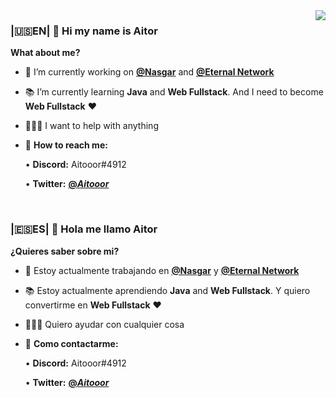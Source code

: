 <img align='right' src="https://discord.c99.nl/widget/theme-4/454002606084194305.png"/>

### |🇺🇸EN| 👋 Hi my name is Aitor

<!--
**Aitooor/Aitooor** is a ✨ _special_ ✨ repository because its `README.md` (this file) appears on your GitHub profile.
-->
<b>What about me?</b>

- 💼 I’m currently working on <b><a href="https://github.com/Nasgar-Network">@Nasgar</a></b> and <b><a href="https://twitter.com/eternalnoficial">@Eternal Network</a></b>

- 📚 I’m currently learning <b>Java</b> and <b>Web Fullstack</b>. And I need to become <b>Web Fullstack</b> ❤️

- 🙋🏽‍♂️ I want to help with anything

- 📩 <b>How to reach me:</b>

   • <b>Discord:</b> Aitooor#4912

   • <b>Twitter:</b> <b><a href="https://twitter.com/_Aitooor_">@_Aitooor_</a></b>
<br>

### |🇪🇸ES| 👋 Hola me llamo Aitor

<!--
**Aitooor/Aitooor** is a ✨ _special_ ✨ repository because its `README.md` (this file) appears on your GitHub profile.
-->
<b>¿Quieres saber sobre mi?</b>

- 💼 Estoy actualmente trabajando en <b><a href="https://github.com/Nasgar-Network">@Nasgar</a></b> y <b><a href="https://twitter.com/eternalnoficial">@Eternal Network</a></b>

- 📚 Estoy actualmente aprendiendo <b>Java</b> and <b>Web Fullstack</b>. Y quiero convertirme en <b>Web Fullstack</b> ❤️

- 🙋🏽‍♂️ Quiero ayudar con cualquier cosa

- 📩 <b>Como contactarme:</b>

   • <b>Discord:</b> Aitooor#4912

   • <b>Twitter:</b> <b><a href="https://twitter.com/_Aitooor_">@_Aitooor_</a></b>
